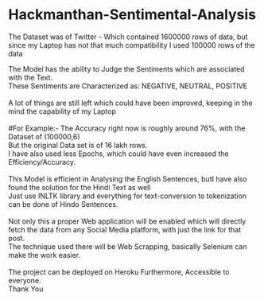 # Hackmanthan-Sentimental-Analysis

The Dataset was of Twitter - Which contained 1600000 rows of data, but since my Laptop has not that much compatibility I used 100000 rows of the data

The Model has the ability to Judge the Sentiments which are associated with the Text.<br />
These Sentiments are Characterized as: NEGATIVE, NEUTRAL, POSITIVE
<br/>
<br/>
A lot of things are still left which could have been improved, keeping in the mind the capability of my Laptop<br/>
<br/>
#For Example:-
The Accuracy right now is roughly around 76%, with the Dataset of (100000,6)<br/>
But the original Data set is of 16 lakh rows.<br/>
I have also used less Epochs, which could have even increased the Efficiency/Accuracy.
<br/>
<br/>
This Model is efficient in Analysing the English Sentences, butI have also found the solution for the Hindi Text as well<br/>
Just use INLTK library and everything for text-conversion to tokenization can be done of Hindo Sentences.
<br/>
<br/>
Not only this a proper Web application will be enabled which will directly fetch the data from any Social Media platform, with just the link for that post.
<br/>
The technique used there will be Web Scrapping, basically Selenium can make the work easier.
<br/>
<br/>
The project can be deployed on Heroku Furthermore, Accessible to everyone.<br/>
Thank You
